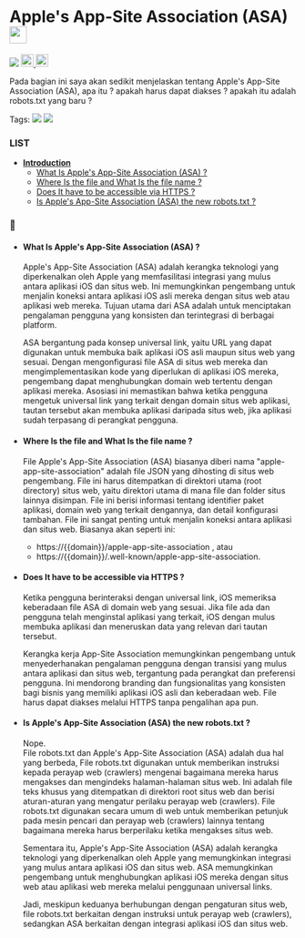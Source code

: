 # Apple's App-Site Association (ASA) <img src="https://raw.githubusercontent.com/MartinHeinz/MartinHeinz/master/wave.gif" width="30px">
![](https://img.shields.io/badge/-Cyber_Security-informational?style=flat&logo=<LOGO_NAME>&logoColor=white&color=26D4C8&width=)
  <a href="https://www.instagram.com/achmd.f_/?next=%2F">
    <img alt="Abhishek's Instagram" width="22px" src="https://raw.githubusercontent.com/hussainweb/hussainweb/main/icons/instagram.png" />
  </a>
  <a href="https://www.linkedin.com/in/achmad-firdaus-b4a290116/">
    <img alt="Abhishek's LinkedIN" width="22px" src="https://raw.githubusercontent.com/peterthehan/peterthehan/master/assets/linkedin.svg" />
  </a>



Pada bagian ini saya akan sedikit menjelaskan tentang Apple's App-Site Association (ASA), apa itu ? apakah harus dapat diakses ? apakah itu adalah robots.txt yang baru ?


Tags:
![](https://img.shields.io/badge/Apple's_App_Site_Association-(ASA)-informational?style=flat&logo=<LOGO_NAME>&logoColor=white&color=2bbc8a&color=2ba9bc)
<a href="https://developer.apple.com/library/archive/documentation/General/Conceptual/AppSearch/UniversalLinks.html">
![](https://img.shields.io/badge/-Reference-informational?style=flat&logo=<LOGO_NAME>&logoColor=white&color=2ba9bc&width=)
</a>


### LIST
- [<b>Introduction</b>](#introduction-)
  - [What Is Apple's App-Site Association (ASA) ?](#what-is-apples-app-site-association-asa-)
  - [Where Is the file and What Is the file name ?](#where-is-the-file-and-what-is-the-file-name-)
  - [Does It have to be accessible via HTTPS ?](#does-it-have-to-be-accessible-via-https-)
  - [Is Apple's App-Site Association (ASA) the new robots.txt ?](#is-apples-app-site-association-asa-the-new-robotstxt-)



### 👻
  - #### What Is Apple's App-Site Association (ASA) ?
    Apple's App-Site Association (ASA) adalah kerangka teknologi yang diperkenalkan oleh Apple yang memfasilitasi integrasi yang mulus antara aplikasi iOS dan situs web. Ini memungkinkan pengembang untuk menjalin koneksi antara aplikasi iOS asli mereka dengan situs web atau aplikasi web mereka. Tujuan utama dari ASA adalah untuk menciptakan pengalaman pengguna yang konsisten dan terintegrasi di berbagai platform.

    ASA bergantung pada konsep universal link, yaitu URL yang dapat digunakan untuk membuka baik aplikasi iOS asli maupun situs web yang sesuai. Dengan mengonfigurasi file ASA di situs web mereka dan mengimplementasikan kode yang diperlukan di aplikasi iOS mereka, pengembang dapat menghubungkan domain web tertentu dengan aplikasi mereka. Asosiasi ini memastikan bahwa ketika pengguna mengetuk universal link yang terkait dengan domain situs web aplikasi, tautan tersebut akan membuka aplikasi daripada situs web, jika aplikasi sudah terpasang di perangkat pengguna.



  - #### Where Is the file and What Is the file name ?
    File Apple's App-Site Association (ASA) biasanya diberi nama "apple-app-site-association" adalah file JSON yang dihosting di situs web pengembang. File ini harus ditempatkan di direktori utama (root directory) situs web, yaitu direktori utama di mana file dan folder situs lainnya disimpan. File ini berisi informasi tentang identifier paket aplikasi, domain web yang terkait dengannya, dan detail konfigurasi tambahan. File ini sangat penting untuk menjalin koneksi antara aplikasi dan situs web. Biasanya akan seperti ini:
    - https://{{domain}}/apple-app-site-association , atau
    - https://{{domain}}/.well-known/apple-app-site-association.



  - #### Does It have to be accessible via HTTPS ?
    Ketika pengguna berinteraksi dengan universal link, iOS memeriksa keberadaan file ASA di domain web yang sesuai. Jika file ada dan pengguna telah menginstal aplikasi yang terkait, iOS dengan mulus membuka aplikasi dan meneruskan data yang relevan dari tautan tersebut. 

    Kerangka kerja App-Site Association memungkinkan pengembang untuk menyederhanakan pengalaman pengguna dengan transisi yang mulus antara aplikasi dan situs web, tergantung pada perangkat dan preferensi pengguna. Ini mendorong branding dan fungsionalitas yang konsisten bagi bisnis yang memiliki aplikasi iOS asli dan keberadaan web. File harus dapat diakses melalui HTTPS tanpa pengalihan apa pun.



  - #### Is Apple's App-Site Association (ASA) the new robots.txt ?
    Nope. <br>
    File robots.txt dan Apple's App-Site Association (ASA) adalah dua hal yang berbeda,
File robots.txt digunakan untuk memberikan instruksi kepada perayap web (crawlers) mengenai bagaimana mereka harus mengakses dan mengindeks halaman-halaman situs web. Ini adalah file teks khusus yang ditempatkan di direktori root situs web dan berisi aturan-aturan yang mengatur perilaku perayap web (crawlers). File robots.txt digunakan secara umum di web untuk memberikan petunjuk pada mesin pencari dan perayap web (crawlers) lainnya tentang bagaimana mereka harus berperilaku ketika mengakses situs web.

    Sementara itu, Apple's App-Site Association (ASA) adalah kerangka teknologi yang diperkenalkan oleh Apple yang memungkinkan integrasi yang mulus antara aplikasi iOS dan situs web. ASA memungkinkan pengembang untuk menghubungkan aplikasi iOS mereka dengan situs web atau aplikasi web mereka melalui penggunaan universal links.

    Jadi, meskipun keduanya berhubungan dengan pengaturan situs web, file robots.txt berkaitan dengan instruksi untuk perayap web (crawlers), sedangkan ASA berkaitan dengan integrasi aplikasi iOS dan situs web.

 



